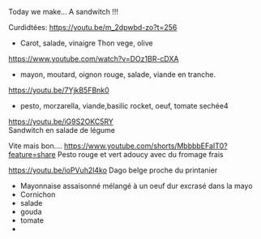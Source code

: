 Today we make... A sandwitch !!!


Curdidtées:
https://youtu.be/m_2dpwbd-zo?t=256
- Carot, salade, vinaigre Thon vege, olive


https://www.youtube.com/watch?v=DOz1BR-cDXA
- mayon, moutard, oignon rouge, salade, viande en tranche.


https://youtu.be/7YjkB5FBnk0
- pesto, morzarella, viande,basilic rocket, oeuf, tomate sechée4

https://youtu.be/iG9S2OKC5RY  
Sandwitch en salade de légume


Vite mais bon....
https://www.youtube.com/shorts/MbbbbEFaIT0?feature=share
Pesto rouge et vert adoucy avec du fromage frais


https://youtu.be/ioPVuh2l4ko
Dago belge proche du printanier
- Mayonnaise assaisonné mélangé à un oeuf dur excrasé dans la mayo
- Cornichon 
- salade
- gouda
- tomate
- 
